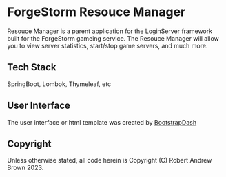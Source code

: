 
# ForgeStorm Resouce Manager

Resouce Manager is a parent application for the LoginServer framework built for the ForgeStorm gameing service. The Resouce Manager will allow you to view server statistics, start/stop game servers, and much more.



## Tech Stack

SpringBoot, Lombok, Thymeleaf, etc


## User Interface

The user interface or html template was created by [BootstrapDash](https://github.com/BootstrapDash)
## Copyright

Unless otherwise stated, all code herein is Copyright (C) Robert Andrew Brown 2023.